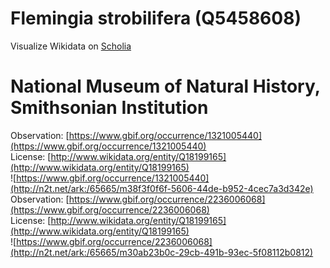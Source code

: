 
Flemingia strobilifera (Q5458608)
=================================
  
Visualize Wikidata on [Scholia](https://scholia.toolforge.org/taxon/Q5458608)
# National Museum of Natural History, Smithsonian Institution
  
Observation: [https://www.gbif.org/occurrence/1321005440](https://www.gbif.org/occurrence/1321005440)  
License: [http://www.wikidata.org/entity/Q18199165](http://www.wikidata.org/entity/Q18199165)  
![https://www.gbif.org/occurrence/1321005440](http://n2t.net/ark:/65665/m38f3f0f6f-5606-44de-b952-4cec7a3d342e)  
Observation: [https://www.gbif.org/occurrence/2236006068](https://www.gbif.org/occurrence/2236006068)  
License: [http://www.wikidata.org/entity/Q18199165](http://www.wikidata.org/entity/Q18199165)  
![https://www.gbif.org/occurrence/2236006068](http://n2t.net/ark:/65665/m30ab23b0c-29cb-491b-93ec-5f08112b0812)